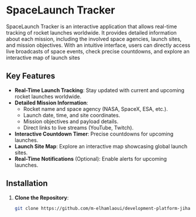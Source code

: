 # SpaceLaunch Tracker




SpaceLaunch Tracker is an interactive application that allows real-time tracking of rocket launches worldwide. It provides detailed information about each mission, including the involved space agencies, launch sites, and mission objectives. With an intuitive interface, users can directly access live broadcasts of space events, check precise countdowns, and explore an interactive map of launch sites


## Key Features

- **Real-Time Launch Tracking**: Stay updated with current and upcoming rocket launches worldwide.
- **Detailed Mission Information**:
  - Rocket name and space agency (NASA, SpaceX, ESA, etc.).
  - Launch date, time, and site coordinates.
  - Mission objectives and payload details.
  - Direct links to live streams (YouTube, Twitch).
- **Interactive Countdown Timer**: Precise countdowns for upcoming launches.
- **Launch Site Map**: Explore an interactive map showcasing global launch sites.
- **Real-Time Notifications** (Optional): Enable alerts for upcoming launches.

## Installation

1. **Clone the Repository**:
   ```bash
   git clone https://github.com/m-elhamlaoui/development-platform-jihane.git
  